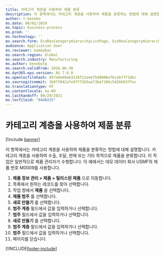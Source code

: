 ```yaml
---
title: 카테고리 계층을 사용하여 제품 분류
description: 이 항목에서는 카테고리 계층을 사용하여 제품을 분류하는 방법에 대해 설명합니다.
author: t-benebo
ms.date: 08/02/2019
ms.topic: business-process
ms.prod: ''
ms.technology: ''
ms.search.form: EcoResCategoryHierarchyListPage, EcoResCategoryHierarchyCreate, EcoResCategory, EcoResCategoryHierarchyRole
audience: Application User
ms.reviewer: kamaybac
ms.search.region: Global
ms.search.industry: Manufacturing
ms.author: benebotg
ms.search.validFrom: 2016-06-30
ms.dyn365.ops.version: AX 7.0.0
ms.openlocfilehash: 857a9e69e63216f22a4e75d9606ef6ceb77f1dbc
ms.sourcegitcommit: 3b87f042a7e97f72b5aa73bef186c5426b937fec
ms.translationtype: HT
ms.contentlocale: ko-KR
ms.lasthandoff: 09/29/2021
ms.locfileid: "8448225"
---
```

# <a name="classify-a-product-using-category-hierarchies"></a>카테고리 계층을 사용하여 제품 분류

[!include [banner](../../includes/banner.md)]

이 항목에서는 카테고리 계층을 사용하여 제품을 분류하는 방법에 대해 설명합니다. 카테고리 계층을 사용하여 수출, 조달, 판매 또는 기타 목적으로 제품을 분류합니다. 이 작업은 일반적으로 제품 관리자가 수행합니다. 이 예에서는 데모 데이터 회사 USMF의 제품 번호 M0009를 사용합니다.

1. **제품 정보 관리 \> 제품 \> 릴리스된 제품** 으로 이동합니다.
1. 목록에서 원하는 레코드를 찾아 선택합니다.
1. 작업 창에서 **제품** 을 선택합니다.
1. **제품 범주** 를 선택합니다.
1. **새로 만들기** 를 선택합니다.
1. **범주 계층** 필드에서 값을 입력하거나 선택합니다.
1. **범주** 필드에서 값을 입력하거나 선택합니다.
1. **새로 만들기** 를 선택합니다.
1. **범주 계층** 필드에서 값을 입력하거나 선택합니다.
1. **범주** 필드에서 값을 입력하거나 선택합니다.
1. 페이지를 닫습니다.



[!INCLUDE[footer-include](../../../includes/footer-banner.md)]